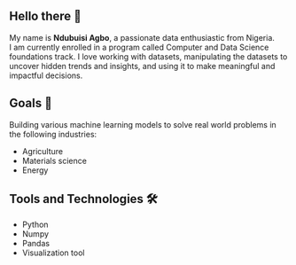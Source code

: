 ## Hello there 👋

My name is **Ndubuisi Agbo**, a passionate data enthusiastic from Nigeria.  
I am currently enrolled in a program called Computer and
Data Science foundations track.
I love working with datasets, manipulating the datasets
to uncover hidden trends and insights, and using it to
make meaningful and impactful decisions.

## Goals 🌟

Building various machine learning models to solve real
world problems in the following industries:

- Agriculture
- Materials science
- Energy

## Tools and Technologies 🛠️

- Python
- Numpy
- Pandas
- Visualization tool
  